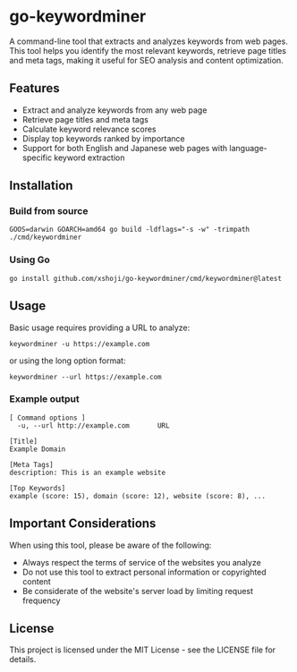 # go-keywordminer

A command-line tool that extracts and analyzes keywords from web pages. This tool helps you identify the most relevant keywords, retrieve page titles and meta tags, making it useful for SEO analysis and content optimization.

## Features

- Extract and analyze keywords from any web page
- Retrieve page titles and meta tags
- Calculate keyword relevance scores
- Display top keywords ranked by importance
- Support for both English and Japanese web pages with language-specific keyword extraction

## Installation

### Build from source

```
GOOS=darwin GOARCH=amd64 go build -ldflags="-s -w" -trimpath ./cmd/keywordminer
```

### Using Go

```
go install github.com/xshoji/go-keywordminer/cmd/keywordminer@latest
```

## Usage

Basic usage requires providing a URL to analyze:

```
keywordminer -u https://example.com
```

or using the long option format:

```
keywordminer --url https://example.com
```

### Example output

```
[ Command options ]
  -u, --url http://example.com       URL

[Title]
Example Domain

[Meta Tags]
description: This is an example website

[Top Keywords]
example (score: 15), domain (score: 12), website (score: 8), ...
```

## Important Considerations

When using this tool, please be aware of the following:

- Always respect the terms of service of the websites you analyze
- Do not use this tool to extract personal information or copyrighted content
- Be considerate of the website's server load by limiting request frequency

## License

This project is licensed under the MIT License - see the LICENSE file for details.

